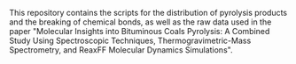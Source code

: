 This repository contains the scripts for the distribution of pyrolysis products and the breaking of chemical bonds, as well as the raw data used in the paper "Molecular Insights into Bituminous Coals Pyrolysis: A Combined Study Using Spectroscopic Techniques, Thermogravimetric-Mass Spectrometry, and ReaxFF Molecular Dynamics Simulations".
